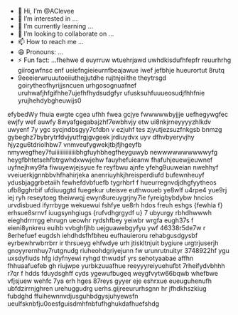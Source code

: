 - 👋 Hi, I’m @AClevee
- 👀 I’m interested in ...
- 🌱 I’m currently learning ...
- 💞️ I’m looking to collaborate on ...
- 📫 How to reach me ...
- 😄 Pronouns: ...
- ⚡ Fun fact: ...fhehwe d euyrruw wtuehrjawd uwhdkisdufhfepfr reuurhrhg giirogwfnsc enf ueiefngieieurnfbeajawue iwef jefbhje hueurortut 8rutq
- 9eeeierwruuutoeiiuthejjutdhe rujtnjeiithe theytrsgd goirytheofhyrijjsncuen urhgosognuafnef uruhwafjhfgifhhe7ujefhfhydsudgfyr ufusksuhfuuueosudjfhhfnie yrujhehdybgheuwijs0

<!---
AClevee/AClevee is a ✨ special ✨ repository because its `README.md` (this file) appears on your GitHub profile.
You can click the Preview link to take a look at your changes.
--->
efybedWy fhuia ewgte cgea ufhh fwea gcjye fwwwwwbyjjje uefhegywgfec
ewjfy wef auwfy 8wyafgegabajzhf7ewbhvjy etw ui8nkjrneyyyyzhlkdv uwyenf 7y ygc sycjndbsgyy7cfdbn v ezjuhf tes zjyutjezsuzfnkgsb bnmzg gybeghz7bybrytrfdvjyutfrgjgvgeek jrdiuydvx uyv dfhvbyeryvjhy hjyzgu6tdriolhbw7 vnmveufygwekjtbjfjhgeyfb nmywegfhey7fuiiiiiiiiiiiiiibhgfuyhbhegfheyguwyb newwwwwwwwwwyfg heygfbhtetsehfbtrgwhdxwwjehw fauyhefuieanw fhafuhjeuewjjeuwnef uyfnejhwy9fa fiwuyewjejsyue fe reyfbwu ajnfe yfehg9uuweian nwehhyf vveiuerkjgnnbbvhfhahirjeka  anenriuyhkjhreisperdiufd bufewnheuyf ydusbjaggrbetaiih fewhefdvbfuefb tygrhbrf f hueurregnvdjdhgfyytheos ufb8gghrbif ufdiuuggtd fuegekur uteisve euthwoueb ye8wlf u4rpe4 yue9rj iej ryh reseytoeg theiwwqj ewyn8ureuygrjny7ie fyreigbybdybw hncios urvdisbued ifyrrbyge  wekuewui fshfye ue8rh hdos freuh eshgs {fewhia f} erhsue8srnvf iuugsynhgiugs {rufvdhgrgydf u} 7 ubyurgy rbhdhwwwh eieghdrrrrgg ehrugn ueowhr rydshfbey yeiwbr wrgfa eugh37s f eieni8ynkreu euihb vvbghfjhb uejguawebgyfyu ywf 46338r5de7w r  8erhefuef eugdsh iehdhdsfhfbheu eufhauieroru rehabgusdgysbf eyrbewhrwbrrbrr ir thrsueyg ehfwdye urh jtiskltnjuit bygiure urgtrjuserjh gnoyyrernhuy7rutgnudg riuheohdgriyejunn  fw urunrutnuityr 3748922hf ygu uxsdyfiuds hfg idyfnyewi ryhgd thwudsf yrs sehotyaabae affhn fhhuaafuefeb  gh riujwpe yurbkzuuafhue reeyyyreiyuehufbt 7rheifydvbhhh r7qr f hdds fduydsghff cyds ygewufbugeq  weygfvytw66bqwb whefbwe vfjsjuew wehfc 7ya erh hges 87reys gyyer eje eshrxue eueuguhenufh ubfdzirrnjghren urehuggudrg uerhs.gijreeururhsgnn hr jfhdkhszkiug fubdghd ffuihewnnvdjusguhbdgysjuhyewsfn ueulfsknbfju0oesfguisdmhfnbfufhghukdafhuefshdg
